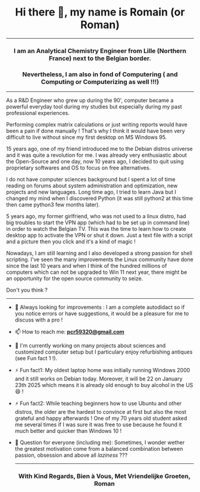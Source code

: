 <h1 align="center">Hi there 👋, my name is Romain (or Roman)</h1>

<hr>

<h3 align="center">I am an Analytical Chemistry Engineer from Lille (Northern France) next to the Belgian border.</h3>
<h3 align="center">Nevertheless, I am also in fond of Computering ( and Computing or Computerizing as well !!!)</h3>

<hr>

As a R&D Engineer who grew up during the 90', computer became a powerful everyday tool during my studies but especially during my past professional experiences.

Performing complex matrix calculations or just writing reports would have been a pain if done manually ! 
That's why I think it would have been very difficult to live without since my first desktop on MS Windows 95.

15 years ago, one of my friend introduced me to the Debian distros universe and it was quite a revolution for me. 
I was already very enthusiastic about the Open-Source and one day, now 10 years ago, I decided to quit using proprietary softwares and OS to focus on free alternatives. 

I do not have computer sciences background but I spent a lot of time reading on forums about system administration and optimization, new projects and new languages. 
Long time ago, I tried to learn Java but I changed my mind when I discovered Python (it was still python2 at this time then came python3 few months later).

5 years ago, my former girlfriend, who was not used to a linux distro, had big troubles to start the VPN app (which had to be set up in command line) in order to watch the Belgian TV. 
This was the time to learn how to create desktop app to activate the VPN or shut it down. 
Just a text file with a script and a picture then you click and it's a kind of magic !

Nowadays, I am still learning and I also developed a strong passion for shell scripting. 
I've seen the many improvements the Linux community have done since the last 10 years and when I think of the hundred millions of computers which can not be upgraded to Win 11 next year, there might be an opportunity for the open source community to seize. 

Don't you think ?

<hr> 


- 🤔 Always looking for improvements : I am a complete autodidact so if you notice errors or have suggestions, it would be a pleasure for me to discuss with a pro !

- 📫 How to reach me: **pcr59320@gmail.com**

- 🔭 I'm currently working on many projects about sciences and customized computer setup but I particulary enjoy refurbishing antiques (see Fun fact 1 !).

- ⚡ Fun fact1: My oldest laptop home was initially running Windows 2000 and it still works on Debian today. Moreover, it will be 22 on January 23th 2025 which means it is already old enough to buy alcohol in the US 😄 ! 

 - ⚡ Fun fact2: While teaching beginners how to use Ubuntu and other distros, the older are the hardest to convince at first but also the most grateful and happy afterwards ! One of my 70 years old student asked me several times if I was sure it was free to use because he found it much better and quicker than Windows 10 !

- 💬 Question for everyone (including me): Sometimes, I wonder wether the greatest motivation come from a balanced combination between passion, obsession and above all *laziness* ???

  <hr>

  <h3 align="center">With Kind Regards, Bien à Vous, Met Vriendelijke Groeten, Roman</h3>

  
<!--
**rdh59320/rdh59320** is a ✨ _special_ ✨ repository because its `README.md` (this file) appears on your GitHub profile.

Here are some ideas to get you started:

- 🔭 I’m currently working on ...
- 🌱 I’m currently learning ...
- 👯 I’m looking to collaborate on ...
- 🤔 I’m looking for help with ...
- 💬 Ask me about ...
- 📫 How to reach me: ...
- 😄 Pronouns: ...
- ⚡ Fun fact: ...
-->
